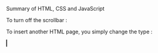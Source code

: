Summary of HTML, CSS and JavaScript


<object width="300" height="300" type="text/plain" data="message.txt" border="0" >
</object>

To turn off the scrollbar :

<object width="910" height="340" type="text/plain" data="message.txt" border="0"
   style="overflow: hidden;">
</object>

To insert another HTML page, you simply change the type :

<object width="300" height="300" type="text/html" data="js-0100.html" border="1" >
</object>
